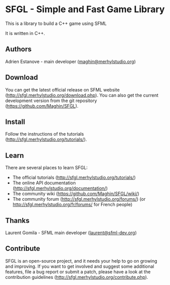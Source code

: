 # SFGL - Simple and Fast Game Library

This is a library to build a C++ game using SFML

It is written in C++.

Authors
-------

Adrien Estanove - main developer (maghin@merhylstudio.org)

Download
--------

You can get the latest official release on SFML website (http://sfgl.merhylstudio.org/download.php).
You can also get the current development version from the git repository (https://github.com/Maghin/SFGL).

Install
-------

Follow the instructions of the tutorials (http://sfgl.merhylstudio.org/tutorials/).

Learn
-----

There are several places to learn SFGL:
* The official tutorials (http://sfgl.merhylstudio.org/tutorials/)
* The online API documentation (http://sfgl.merhylstudio.org/documentation/)
* The community wiki (https://github.com/Maghin/SFGL/wiki/)
* The community forum (http://sfgl.merhylstudio.org/forums/) (or http://sfgl.merhylstudio.org/fr/forums/ for French people)

Thanks
------

Laurent Gomila - SFML main developer (laurent@sfml-dev.org)

Contribute
----------

SFGL is an open-source project, and it needs your help to go on growing and improving.
If you want to get involved and suggest some additional features, file a bug report or submit a patch, please have a look at the contribution guidelines (http://sfgl.merhylstudio.org/contribute.php).
